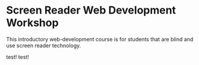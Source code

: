 # Screen Reader Web Development Workshop

This introductory web-development course is for students that are blind and use screen reader technology. 



test! test!